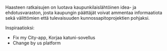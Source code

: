 Haasteen ratkaisujen on luotava kaupunkilaislähtöinen idea- ja ehdotusvaraston, josta
kaupungin päättäjät voivat ammentaa informaatiota sekä välittömien että tulevaisuuden
kunnossapitoprojektien pohjaksi.

Inspiraatioksi:
* Fix my City-app, Korjaa katuni-sovellus
* Change by us platform
